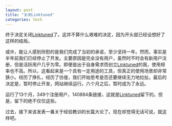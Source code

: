```yaml
---
layout: post
title: "关闭Linktuned"
categories: tech
---
```


终于决定关闭[Linktuned](http://www.linktuned.com/)了。这并不算什么艰难的决定，因为开头就已经设想好了这样的结局。

或许，能让人感到欣慰的是我们完成了当初的承诺，至少坚持一年。然而，事实是半年前我们已经停止了开发。主要原因是完全没有用户，虽然时不时会有新用户注册，但是活跃用户几乎为零。即便是出于自身需求而创立[Linktuned](http://www.linktuned.com/)的我，使用频率也不高。所以，这看起来是一个具有一定用途的工具，但真正的使用场景却非常狭小。经历了挣扎，经历了彷徨，我们开始思考是否还要继续无力地拉扯。最后的决定是，暂时停止开发，网站继续运行。六个月之后，暂时成为了永远。

运行了13个月，349个注册用户，140884条链接，这就是[Linktuned](http://www.linktuned.com/)留下的。但是，留下的绝不仅仅这些。

过去，接下来该发表一番关于经验教训的长篇大论了。现在却觉得无话可说，就这样吧。
